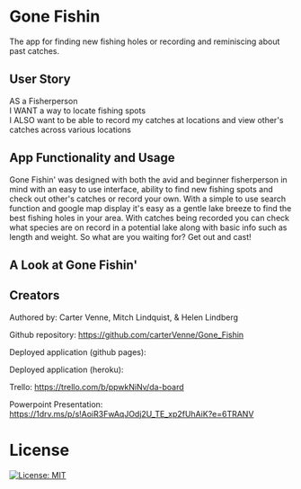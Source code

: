# Gone Fishin
The app for finding new fishing holes or recording and reminiscing about past catches.

## User Story
AS a Fisherperson <br>
I WANT a way to locate fishing spots <br>
I ALSO want to be able to record my catches at locations and view other's catches across various locations

## App Functionality and Usage
Gone Fishin' was designed with both the avid and beginner fisherperson in mind with an easy to use interface, ability to find new fishing spots and check out other's catches or record your own. With a simple to use search function and google map display it's easy as a gentle lake breeze to find the best fishing holes in your area. With catches being recorded you can check what species are on record in a potential lake along with basic info such as length and weight. So what are you waiting for? Get out and cast!

## A Look at Gone Fishin'

## Creators
Authored by: Carter Venne, Mitch Lindquist, & Helen Lindberg

Github repository: https://github.com/carterVenne/Gone_Fishin

Deployed application (github pages):

Deployed application (heroku): 

Trello: https://trello.com/b/ppwkNiNv/da-board

Powerpoint Presentation: https://1drv.ms/p/s!AoiR3FwAqJOdj2U_TE_xp2fUhAiK?e=6TRANV

# License
 [![License: MIT](https://img.shields.io/badge/License-MIT-yellow.svg)](https://opensource.org/licenses/MIT)